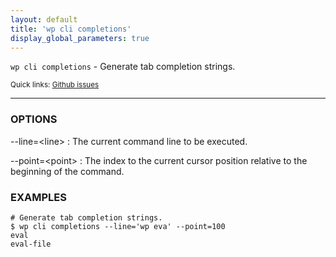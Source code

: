 ```yaml
---
layout: default
title: 'wp cli completions'
display_global_parameters: true
---
```


`wp cli completions` - Generate tab completion strings.

<small>Quick links: <a href="https://github.com/wp-cli/wp-cli/issues?q=is%3Aopen+label%3Acommand%3Acli-completions+sort%3Aupdated-desc">Github issues</a></small>

<hr />

### OPTIONS

\--line=&lt;line&gt;
: The current command line to be executed.

\--point=&lt;point&gt;
: The index to the current cursor position relative to the beginning of the command.

### EXAMPLES

    # Generate tab completion strings.
    $ wp cli completions --line='wp eva' --point=100
    eval
    eval-file



